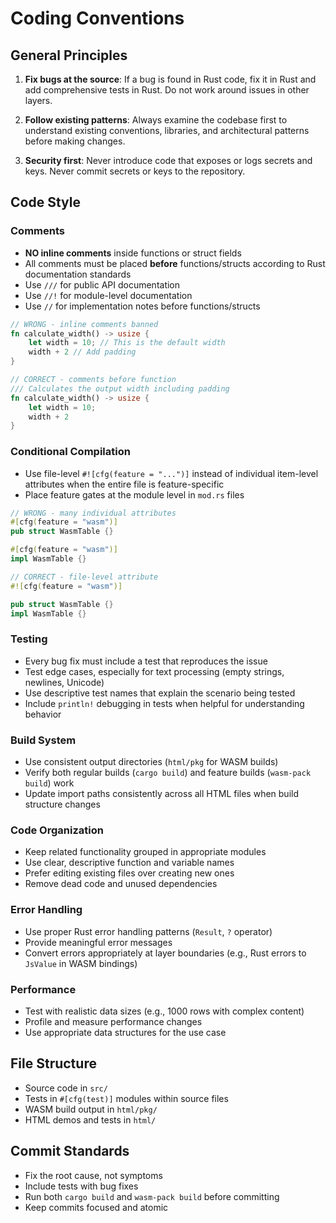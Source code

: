 # Coding Conventions

## General Principles

1. **Fix bugs at the source**: If a bug is found in Rust code, fix it in Rust and add comprehensive tests in Rust. Do not work around issues in other layers.

2. **Follow existing patterns**: Always examine the codebase first to understand existing conventions, libraries, and architectural patterns before making changes.

3. **Security first**: Never introduce code that exposes or logs secrets and keys. Never commit secrets or keys to the repository.

## Code Style

### Comments

- **NO inline comments** inside functions or struct fields
- All comments must be placed **before** functions/structs according to Rust documentation standards
- Use `///` for public API documentation
- Use `//!` for module-level documentation
- Use `//` for implementation notes before functions/structs

```rust
// WRONG - inline comments banned
fn calculate_width() -> usize {
    let width = 10; // This is the default width
    width + 2 // Add padding
}

// CORRECT - comments before function
/// Calculates the output width including padding
fn calculate_width() -> usize {
    let width = 10;
    width + 2
}
```

### Conditional Compilation

- Use file-level `#![cfg(feature = "...")]` instead of individual item-level attributes when the entire file is feature-specific
- Place feature gates at the module level in `mod.rs` files

```rust
// WRONG - many individual attributes
#[cfg(feature = "wasm")]
pub struct WasmTable {}

#[cfg(feature = "wasm")]
impl WasmTable {}

// CORRECT - file-level attribute
#![cfg(feature = "wasm")]

pub struct WasmTable {}
impl WasmTable {}
```

### Testing

- Every bug fix must include a test that reproduces the issue
- Test edge cases, especially for text processing (empty strings, newlines, Unicode)
- Use descriptive test names that explain the scenario being tested
- Include `println!` debugging in tests when helpful for understanding behavior

### Build System

- Use consistent output directories (`html/pkg` for WASM builds)
- Verify both regular builds (`cargo build`) and feature builds (`wasm-pack build`) work
- Update import paths consistently across all HTML files when build structure changes

### Code Organization

- Keep related functionality grouped in appropriate modules
- Use clear, descriptive function and variable names
- Prefer editing existing files over creating new ones
- Remove dead code and unused dependencies

### Error Handling

- Use proper Rust error handling patterns (`Result`, `?` operator)
- Provide meaningful error messages
- Convert errors appropriately at layer boundaries (e.g., Rust errors to `JsValue` in WASM bindings)

### Performance

- Test with realistic data sizes (e.g., 1000 rows with complex content)
- Profile and measure performance changes
- Use appropriate data structures for the use case

## File Structure

- Source code in `src/`
- Tests in `#[cfg(test)]` modules within source files
- WASM build output in `html/pkg/`
- HTML demos and tests in `html/`

## Commit Standards

- Fix the root cause, not symptoms
- Include tests with bug fixes
- Run both `cargo build` and `wasm-pack build` before committing
- Keep commits focused and atomic